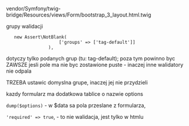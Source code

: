 vendor/Symfony/twig-bridge/Resources/views/Form/bootstrap_3_layout.html.twig

grupy walidacji

       new Assert\NotBlank(
                        ['groups' => ['tag-default']]
                    ),

dotyczy tylko podanych grup (tu: tag-default);
poza tym powinno byc ZAWSZE jesli pole ma nie byc zostawione puste - inaczej inne walidatory nie odpala

TRZEBA ustawic domyslna grupe, inaczej jej nie przydzieli

kazdy formularz ma dodatkowa tablice o nazwie options

 `dump($options)`  - w $data sa pola przeslane z formularza, 

 `'required' => true`, - to nie walidacja, jest tylko w htmlu

